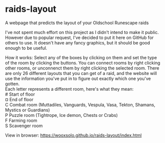 # raids-layout
A webpage that predicts the layout of your Oldschool Runescape raids

I've not spent much effort on this project as I didn't intend to make it public. However due to popular request, I've decided to put it here on GitHub for others to use. It doesn't have any fancy graphics, but it should be good enough to be useful.

How it works: Select any of the boxes by clicking on them and set the type of the room by clicking the buttons. You can connect rooms by right clicking other rooms, or unconnenct them by right clicking the selected room. There are only 26 different layouts that you can get of a raid, and the website will use the information you've put in to figure out exactly which one you've gotten.  
Each letter represents a different room, here's what they mean:  
\# Start of floor  
¤ End of floor  
C Combat room (Muttadiles, Vanguards, Vespula, Vasa, Tekton, Shamans, Mystics or Guardians)  
P Puzzle room (Tightrope, Ice demon, Chests or Crabs)  
F Farming room  
S Scavenger room

View in browser: https://wooxsolo.github.io/raids-layout/index.html
